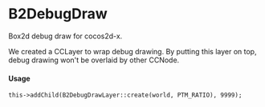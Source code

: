 B2DebugDraw
===========

Box2d debug draw for cocos2d-x.

We created a CCLayer to wrap debug drawing. By putting this layer on top, debug
drawing won't be overlaid by other CCNode.

#### Usage 
    this->addChild(B2DebugDrawLayer::create(world, PTM_RATIO), 9999);
